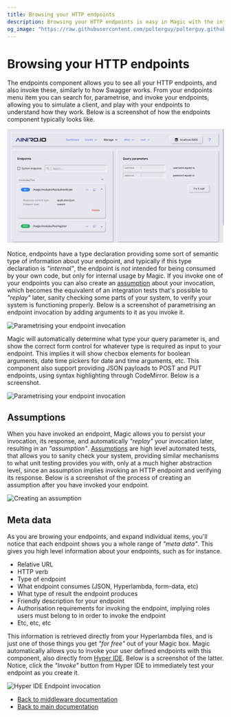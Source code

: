 ```yaml
---
title: Browsing your HTTP endpoints
description: Browsing your HTTP endpoints is easy in Magic with the integrated 'Swagger component' that comes with Magic out of the box. This component also allows you to invoke your endpoints, with any payload/arguments you wish, to see the result of your invocation immediately.
og_image: "https://raw.githubusercontent.com/polterguy/polterguy.github.io/master/images/og-endpoints.jpg"
---
```


# Browsing your HTTP endpoints

The endpoints component allows you to see all your HTTP endpoints, and also invoke these, similarly
to how Swagger works. From your endpoints menu item you can search for, parametrise, and invoke
your endpoints, allowing you to simulate a client, and play with your endpoints to understand how
they work. Below is a screenshot of how the endpoints component typically looks like.

![Endpoints](https://raw.githubusercontent.com/polterguy/polterguy.github.io/master/images/endpoints.jpg)

Notice, endpoints have a type declaration providing some sort of semantic type of information about
your endpoint, and typically if this type declaration is _"internal"_, the endpoint is _not_
intended for being consumed by your own code, but only for internal usage by Magic.
If you invoke one of your endpoints you can also create an [assumption](/documentation/magic/components/assumptions/)
about your invocation, which becomes the equivalent of an integration tests that's possible to _"replay"_
later, sanity checking some parts of your system, to verify your system is functioning properly.
Below is a screenshot of parametrising an endpoint invocation by adding arguments to it as
you invoke it.

![Parametrising your endpoint invocation](https://raw.githubusercontent.com/polterguy/polterguy.github.io/master/images/endpoint-parameter.jpg)

Magic will automatically determine what type your query parameter is, and show the correct form
control for whatever type is required as input to your endpoint. This implies it will show checbox
elements for boolean arguments, date time pickers for date and time arguments, etc. This component also
support providing JSON payloads to POST and PUT endpoints, using syntax highlighting through CodeMirror.
Below is a screenshot.

![Parametrising your endpoint invocation](https://raw.githubusercontent.com/polterguy/polterguy.github.io/master/images/endpoint-post.jpg)

## Assumptions

When you have invoked an endpoint, Magic allows you to persist your invocation, its response, and automatically
_"replay"_ your invocation later, resulting in an _"assumption"_.
[Assumptions](/documentation/magic/components/assumptions/) are high level automated tests, that allows you to
sanity check your system, providing similar mechanisms to what unit testing provides you with, only at
a much higher abstraction level, since an assumption implies invoking an HTTP endpoint and verifying
its response. Below is a screenshot of the process of creating an assumption after you have invoked your
endpoint.

![Creating an assumption](https://raw.githubusercontent.com/polterguy/polterguy.github.io/master/images/new-assumption.jpg)

## Meta data

As you are browing your endpoints, and expand individual items, you'll notice that each endpoint shows you a
whole range of _"meta data"_. This gives you high level information about your endpoints, such as for instance.

* Relative URL
* HTTP verb
* Type of endpoint
* What endpoint consumes (JSON, Hyperlambda, form-data, etc)
* What type of result the endpoint produces
* Friendly description for your endpoint
* Authorisation requirements for invoking the endpoint, implying roles users must belong to in order to invoke the endpoint
* Etc, etc, etc

This information is retrieved directly from your Hyperlambda files, and is just one of those things
you get _"for free"_ out of your Magic box. Magic automatically allows you to invoke your user defined endpoints
with this component, also directly from [Hyper IDE](/documentation/magic/components/hyper-ide/). Below is a screenshot
of the latter. Notice, click the _"Invoke"_ button from Hyper IDE to immediately test your endpoint as you create it.

![Hyper IDE Endpoint invocation](https://raw.githubusercontent.com/polterguy/polterguy.github.io/master/images/hyper-ide-endpoints.jpg)

* [Back to middleware documentation](/documentation/magic/)
* [Back to main documentation](/documentation/)
